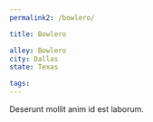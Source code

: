 ```yaml
---
permalink2: /bowlero/

title: Bowlero

alley: Bowlero
city: Dallas
state: Texas

tags:
---
```


Deserunt mollit anim id est laborum.

